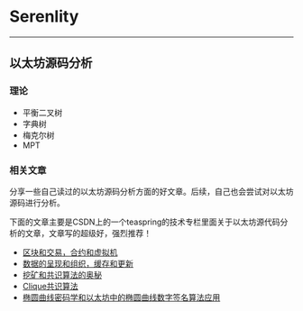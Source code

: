 # Serenlity


----------------

## 以太坊源码分析

### 理论
* 平衡二叉树
* 字典树
* 梅克尔树
* MPT

### 相关文章

   分享一些自己读过的以太坊源码分析方面的好文章。后续，自己也会尝试对以太坊源码进行分析。
   
   下面的文章主要是CSDN上的一个teaspring的技术专栏里面关于以太坊源代码分析的文章，文章写的超级好，强烈推荐！

* [区块和交易，合约和虚拟机](https://blog.csdn.net/teaspring/article/details/75389151)
* [数据的呈现和组织，缓存和更新](https://blog.csdn.net/teaspring/article/details/75390210)
* [挖矿和共识算法的奥秘](https://blog.csdn.net/teaspring/article/details/78050274)
* [Clique共识算法](https://ethfans.org/posts/Clique-Consensus-Algorithm)
* [ 椭圆曲线密码学和以太坊中的椭圆曲线数字签名算法应用](https://blog.csdn.net/teaspring/article/details/77834360)

